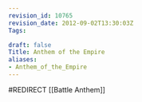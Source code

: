 ```yaml
---
revision_id: 10765
revision_date: 2012-09-02T13:30:03Z
Tags:

draft: false
Title: Anthem of the Empire
aliases:
- Anthem_of_the_Empire
---
```

#REDIRECT [[Battle Anthem]]